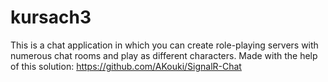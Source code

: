 # kursach3
This is a chat application in which you can create role-playing servers with numerous chat rooms and play as different characters.
Made with the help of this solution: https://github.com/AKouki/SignalR-Chat
